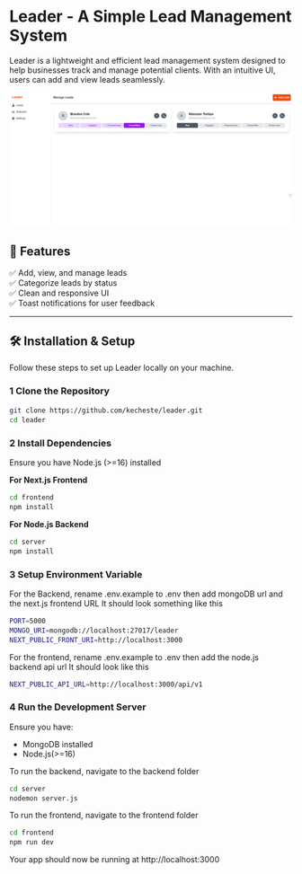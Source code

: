 # Leader - A Simple Lead Management System

Leader is a lightweight and efficient lead management system designed to help businesses track and manage potential clients. With an intuitive UI, users can add and view leads seamlessly.

![Homepage](./image.png)

## 📌 Features

✅ Add, view, and manage leads  
✅ Categorize leads by status  
✅ Clean and responsive UI  
✅ Toast notifications for user feedback

---

## 🛠️ Installation & Setup

Follow these steps to set up Leader locally on your machine.

### 1 **Clone the Repository**

```bash
git clone https://github.com/kecheste/leader.git
cd leader
```

### 2 **Install Dependencies**

Ensure you have Node.js (>=16) installed

**For Next.js Frontend**

```bash
cd frontend
npm install
```

**For Node.js Backend**

```bash
cd server
npm install
```

### 3 **Setup Environment Variable**

For the Backend, rename .env.example to .env then add mongoDB url and the next.js frontend URL
It should look something like this

```bash
PORT=5000
MONGO_URI=mongodb://localhost:27017/leader
NEXT_PUBLIC_FRONT_URI=http://localhost:3000
```

For the frontend, rename .env.example to .env then add the node.js backend api url
It should look like this

```bash
NEXT_PUBLIC_API_URL=http://localhost:3000/api/v1
```

### 4 **Run the Development Server**

Ensure you have:

- MongoDB installed
- Node.js(>=16)

To run the backend, navigate to the backend folder

```bash
cd server
nodemon server.js
```

To run the frontend, navigate to the frontend folder

```bash
cd frontend
npm run dev
```

Your app should now be running at http://localhost:3000
